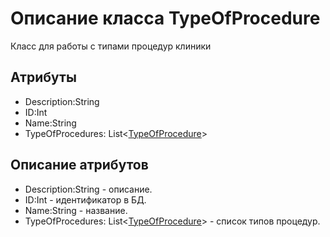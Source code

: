 # Описание класса TypeOfProcedure
Класс для работы с типами процедур клиники

## Атрибуты

* Description:String
* ID:Int
* Name:String
* TypeOfProcedures: List<[TypeOfProcedure](https://github.com/gogganesko/Orho/blob/master/docs/TypeOfProcedure.md "объект класса TypeOfProcedure")>

## Описание атрибутов

* Description:String - описание.
* ID:Int - идентификатор в БД.
* Name:String - название.
* TypeOfProcedures: List<[TypeOfProcedure](https://github.com/gogganesko/Orho/blob/master/docs/TypeOfProcedure.md "объект класса TypeOfProcedure")> - список  типов процедур.
